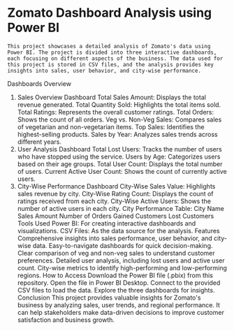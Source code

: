 # Zomato Dashboard Analysis using Power BI
  
    This project showcases a detailed analysis of Zomato's data using Power BI. The project is divided into three interactive dashboards, each focusing on different aspects of the business. The data used for this project is stored in CSV files, and the analysis provides key insights into sales, user behavior, and city-wise performance.

Dashboards Overview
1. Sales Overview Dashboard
Total Sales Amount: Displays the total revenue generated.
Total Quantity Sold: Highlights the total items sold.
Total Ratings: Represents the overall customer ratings.
Total Orders: Shows the count of all orders.
Veg vs. Non-Veg Sales: Compares sales of vegetarian and non-vegetarian items.
Top Sales: Identifies the highest-selling products.
Sales by Year: Analyzes sales trends across different years.
2. User Analysis Dashboard
Total Lost Users: Tracks the number of users who have stopped using the service.
Users by Age: Categorizes users based on their age groups.
Total User Count: Displays the total number of users.
Current Active User Count: Shows the count of currently active users.
3. City-Wise Performance Dashboard
City-Wise Sales Value: Highlights sales revenue by city.
City-Wise Rating Count: Displays the count of ratings received from each city.
City-Wise Active Users: Shows the number of active users in each city.
City Performance Table:
City Name
Sales Amount
Number of Orders
Gained Customers
Lost Customers
Tools Used
Power BI: For creating interactive dashboards and visualizations.
CSV Files: As the data source for the analysis.
Features
Comprehensive insights into sales performance, user behavior, and city-wise data.
Easy-to-navigate dashboards for quick decision-making.
Clear comparison of veg and non-veg sales to understand customer preferences.
Detailed user analysis, including lost users and active user count.
City-wise metrics to identify high-performing and low-performing regions.
How to Access
Download the Power BI file (.pbix) from this repository.
Open the file in Power BI Desktop.
Connect to the provided CSV files to load the data.
Explore the three dashboards for insights.
Conclusion
This project provides valuable insights for Zomato's business by analyzing sales, user trends, and regional performance. It can help stakeholders make data-driven decisions to improve customer satisfaction and business growth.
